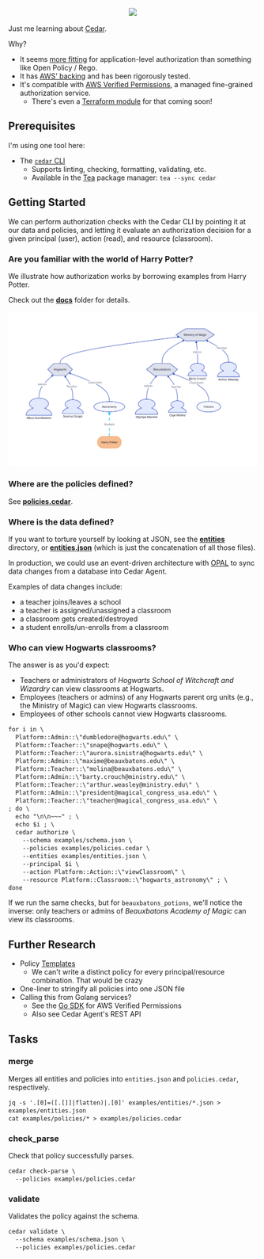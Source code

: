 <p align="center">
  <img width="600" src="https://github.com/kevinmichaelchen/cedar-learning/assets/5129994/6c5b1219-4fb1-4f21-a9a7-01baf4788341" />
</p>

Just me learning about [Cedar][cedar].

Why?

- It seems [more fitting][permit-opa-cedar] for application-level authorization than something like Open Policy / Rego.
- It has [AWS' backing][aws-cedar-press] and has been rigorously tested.
- It's compatible with [AWS Verified Permissions][aws-vp], a managed fine-grained authorization service.
  - There's even a [Terraform module][aws-vp-tf] for that coming soon!

[aws-vp-tf]: https://github.com/hashicorp/terraform-provider-aws/issues/32158
[aws-vp]: https://aws.amazon.com/verified-permissions/
[aws-cedar-press]: https://aws.amazon.com/about-aws/whats-new/2023/05/cedar-open-source-language-access-control/
[cedar]: https://docs.cedarpolicy.com/
[permit-opa-cedar]: https://www.permit.io/blog/opa-vs-cedar

## Prerequisites

I'm using one tool here:

- The [`cedar` CLI][cedar-cli]
  - Supports linting, checking, formatting, validating, etc.
  - Available in the [Tea][tea] package manager: `tea --sync cedar`

[tea]: https://docs.tea.xyz/getting-started/install-tea
[cedar-cli]: https://github.com/cedar-policy/cedar/tree/main/cedar-policy-cli

## Getting Started

We can perform authorization checks with the Cedar CLI by pointing it at our data and policies, and letting it evaluate an authorization decision for a given principal (user), action (read), and resource (classroom).

### Are you familiar with the world of Harry Potter?

We illustrate how authorization works by borrowing examples from Harry Potter.

Check out the [**docs**](./docs/README.md) folder for details.

![students](./docs/4-students.svg)

### Where are the policies defined?

See [**policies.cedar**](./examples/policies.cedar).

### Where is the data defined?

If you want to torture yourself by looking at JSON, see the [**entities**](./examples/entities) directory, or [**entities.json**](./examples/entities.json) (which is just the concatenation of all those files).

In production, we could use an event-driven architecture with [OPAL][opal] to sync data changes from a database into Cedar Agent.

Examples of data changes include:

- a teacher joins/leaves a school
- a teacher is assigned/unassigned a classroom
- a classroom gets created/destroyed
- a student enrolls/un-enrolls from a classroom

[opal]: https://www.opal.ac/

### Who can view Hogwarts classrooms?

The answer is as you'd expect:

- Teachers or administrators of _Hogwarts School of Witchcraft and Wizardry_ can view classrooms at Hogwarts.
- Employees (teachers or admins) of any Hogwarts parent org units (e.g., the Ministry of Magic) can view Hogwarts classrooms.
- Employees of other schools cannot view Hogwarts classrooms.

```shell
for i in \
  Platform::Admin::\"dumbledore@hogwarts.edu\" \
  Platform::Teacher::\"snape@hogwarts.edu\" \
  Platform::Teacher::\"aurora.sinistra@hogwarts.edu\" \
  Platform::Admin::\"maxime@beauxbatons.edu\" \
  Platform::Teacher::\"molina@beauxbatons.edu\" \
  Platform::Admin::\"barty.crouch@ministry.edu\" \
  Platform::Teacher::\"arthur.weasley@ministry.edu\" \
  Platform::Admin::\"president@magical_congress_usa.edu\" \
  Platform::Teacher::\"teacher@magical_congress_usa.edu\" \
; do \
  echo "\n\n~~~" ; \
  echo $i ; \
  cedar authorize \
    --schema examples/schema.json \
    --policies examples/policies.cedar \
    --entities examples/entities.json \
    --principal $i \
    --action Platform::Action::\"viewClassroom\" \
    --resource Platform::Classroom::\"hogwarts_astronomy\" ; \
done
```

If we run the same checks, but for `beauxbatons_potions`, we'll notice the inverse: only teachers or admins of _Beauxbatons Academy of Magic_ can view its classrooms.

## Further Research

- Policy [Templates][templates]
  - We can't write a distinct policy for every principal/resource combination. That would be crazy
- One-liner to stringify all policies into one JSON file
- Calling this from Golang services?
  - See the [Go SDK][go-sdk] for AWS Verified Permissions
  - Also see Cedar Agent's REST API

[go-sdk]: https://github.com/aws/aws-sdk-go-v2/blob/v1.21.0/service/verifiedpermissions/api_op_IsAuthorized.go
[templates]: https://docs.cedarpolicy.com/templates.html
[schemas]: https://docs.cedarpolicy.com/schema.html

## Tasks

### merge

Merges all entities and policies into `entities.json` and `policies.cedar`, respectively.

```shell
jq -s '.[0]=([.[]]|flatten)|.[0]' examples/entities/*.json > examples/entities.json
cat examples/policies/* > examples/policies.cedar
```

### check_parse

Check that policy successfully parses.

```shell
cedar check-parse \
  --policies examples/policies.cedar
```

### validate

Validates the policy against the schema.

```shell
cedar validate \
  --schema examples/schema.json \
  --policies examples/policies.cedar
```
